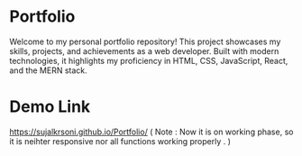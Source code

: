 # Portfolio
Welcome to my personal portfolio repository! This project showcases my skills, projects, and achievements as a web developer. Built with modern technologies, it highlights my proficiency in HTML, CSS, JavaScript, React, and the MERN stack.
# Demo Link 
https://sujalkrsoni.github.io/Portfolio/ ( Note : Now it is on working phase, so it is neihter responsive nor all functions working properly . )